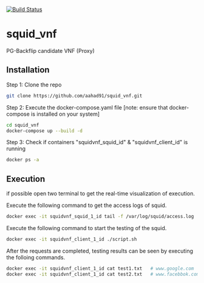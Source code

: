 [![Build Status](https://travis-ci.com/aahad91/squid_vnf.svg?branch=tng-benchmarking)](https://travis-ci.com/aahad91/squid_vnf)
# squid_vnf
PG-Backflip candidate VNF (Proxy)
## Installation
Step 1: Clone the repo
```bash
git clone https://github.com/aahad91/squid_vnf.git
```

Step 2: Execute the docker-compose.yaml file [note: ensure that docker-compose is installed on your system]
```bash
cd squid_vnf
docker-compose up --build -d
```

Step 3: Check if containers "squidvnf_squid_id" & "squidvnf_client_id" is running
```bash
docker ps -a
```
## Execution
if possible open two terminal to get the real-time visualization of execution.

Execute the following command to get the access logs of squid.
```bash
docker exec -it squidvnf_squid_1_id tail -f /var/log/squid/access.log  #id can checked from docker ps -a container name
```
Execute the following command to start the testing of the squid.
```bash
docker exec -it squidvnf_client_1_id ./script.sh
```
After the requests are completed, testing results can be seen by executing the folloing commands.
```bash
docker exec -it squidvnf_client_1_id cat test1.txt   # www.google.com
docker exec -it squidvnf_client_1_id cat test2.txt   # www.facebbok.com
